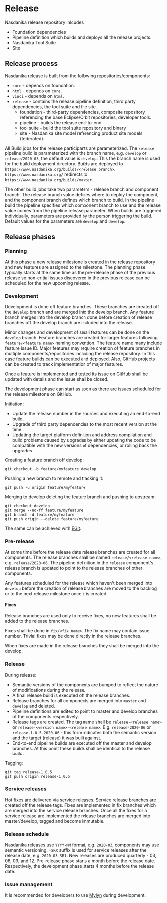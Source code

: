 # Release

Nasdanika release repository inlcudes:

* Foundation dependencies
* Pipeline definition which builds and deploys all the release projects.
* Nasdanika Tool Suite
* Site

## Release process

Nasdanika release is built from the following repositories/components:

* ``core`` - depends on foundation.
* ``html`` - depends on ``core``.
* ``vinci`` - depends on ``html``.
* ``release`` - contains the release pipeline definition, third party dependencies, the tool suite and the site. 
    * foundation - third-party dependencies, composite repository referencing the base Eclipse/Orbit repositories, developer tools. 
    * pipeline - builds the release end-to-end
    * tool suite - build the tool suite repository and binary
    * site - Nasdanika site model referencing product site models (federated). 
    
All Build jobs for the release participants are parameterized. 
The ``release`` pipeline build is parameterized with the branch name, e.g. ``develop`` or ``release/2020-03``, the default value is ``develop``. 
This the branch name is used for the build deployment directory. 
Builds are deployed to ``https://www.nasdanika.org/builds/<release branch>``.
``https://www.nasdanika.org/`` redirects to ``https://www.nasdanika.org/builds/master``.

The other build jobs take two parameters - release branch and component branch. 
The release branch value defines where to deploy the component, and the component branch defines which branch to build.
In the pipeline build the pipeline specifies which component branch to use and the release value comes from the pipeline release parameter.
When builds are triggered individually, parameters are provided by the person triggering the build.
Default values for the parameters are ``develop`` and ``develop``.

## Release phases

### Planning

At this phase a new release milestone is created in the release repository
and new features are assigned to the milestone. 
The planning phase typically starts at the same time as the pre-release phase of the previous release
so non-critial issues discovered in the previous release can be scheduled for the new upcoming release.


### Development 

Development is done off feature branches. 
These branches are created off the ``develop`` branch and are merged into the develop branch. 
Any feature branch merges into the develop branch done before creation of release branches off the develop branch are included into the release. 

Minor changes and development of small features can be done on the ``develop`` branch. 
Feature branches are created for larger features following ``feature/<feature name>`` naming convention.
The feature name many include feature issue ID.
Major features may require creation of feature branches in multiple components/repositories including the release repository. 
In this case feature builds can be executed and deployed. 
Also, GitHub projects can be created to track implementation of major features.

Once a feature is implemented and tested its issue on GitHub shall be updated with details and the issue shall be closed.

The development phase can start as soon as there are issues scheduled for the release milestone on GitHub.

Initiation:

* Update the release number in the sources and executing an end-to-end build.
* Upgrade of third party dependencies to the most recent version at the time.
* Updating the target platform definition and address compilation and build problems caused by upgrades by either updating the code to be compatible with the new versions of dependencies, or rolling back the upgrades.
 
Creating a feature branch off develop:

```
git checkout -b feature/myfeature develop
```	

Pushing a new branch to remote and tracking it:

```
git push -u origin feature/myfeature
```

Merging to develop deleting the feature branch and pushing to upstream:

```
git checkout develop
git merge --no-ff feature/myfeature
git branch -d feature/myfeature
git push origin --delete feature/myfeature
``` 

The same can be achieved with [EGit](https://wiki.eclipse.org/EGit/User_Guide).

### Pre-release

At some time before the release date release branches are created for all components. 
The release branches shall be named ``release/<release name>``, e.g. ``release/2020-06``. 
The pipeline definition in the ``release`` component's release branch is updated to point to the release branches of other components.

Any features scheduled for the release which haven't been merged into ``develop`` before the creation of release branches are 
moved to the backlog or to the next release milestone once it is created.

#### Fixes

Release branches are used only to receive fixes, no new features shall be added to the release branches.

Fixes shall be done in ``fix/<fix name>``. The fix name may contain issue number. 
Trivial fixes may be done directly in the release branches.
 
When fixes are made in the release branches they shall be merged into the develop.

### Release

During release:

* Semantic versions of the components are bumped to reflect the nature of modifications during the release.
* A final release build is executed off the release branches.
* Release branches for all components are merged into ``master`` and ``develop`` and deleted.
* Pipeline definitions are edited to point to master and develop branches of the components respectively.
* Release tags are created. The tag name shall be ``release-<release name>`` or ``release-<version name>-<release name>``. E.g. ``release-2020-06`` or ``release-1.0.5-2020-06`` - this form indicates both the semantic version and the target (release) it was built against.
* End-to-end pipeline builds are executed off the master and develop branches. At this point these builds shall be identical to the release build. 

Tagging:

```
git tag release-1.0.5
git push origin release-1.0.5
```

### Service releases

Hot fixes are delivered via service releases.
Service release branches are created off the release tags. 
Fixes are implemented in fix branches which are merged into the service release branches. 
Once all the fixes for a service release are implemented the release branches are merged into master/develop, tagged and become immutable.

### Release schedule

Nasdanika releases use ``YYYY-MM`` format, e.g. ``2020-03``, components may use semantic versioning. 
``-SRX`` suffix is used for service releases after the release date, e.g. ``2020-03-SR1``. 
New releases are produced quarterly - 03, 06, 09, and 12.
Pre-release phase starts a month before the release date. Respectively, the development phase starts 4 months before the release date.

### Issue management

It is recommended for developers to use [Mylyn](https://wiki.eclipse.org/Mylyn/User_Guide) during development.
